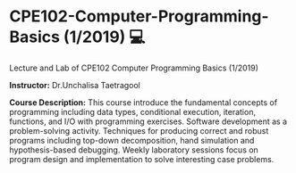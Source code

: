 # CPE102-Computer-Programming-Basics (1/2019) 💻
Lecture and Lab of CPE102 Computer Programming Basics (1/2019)

<b>Instructor:</b> Dr.Unchalisa Taetragool

<b>Course Description:</b> This course introduce the fundamental concepts of programming including data types, conditional execution, iteration, functions, and I/O with programming exercises. Software development as a problem-solving activity. Techniques for producing correct and robust programs including top-down decomposition, hand simulation and hypothesis-based debugging. Weekly laboratory sessions focus on program design and implementation to solve interesting case problems.
